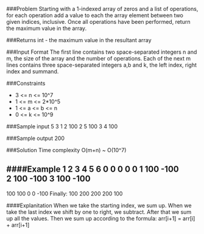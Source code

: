 ###Problem
Starting with a 1-indexed array of zeros and a list of operations, for each operation add a value to each the array element between two given indices, inclusive. Once all operations have been performed, return the maximum value in the array.

###Returns
int - the maximum value in the resultant array

###Input Format
The first line contains two space-separated integers n and m, the size of the array and the number of operations.
Each of the next m lines contains three space-separated integers a,b and k, the left index, right index and summand.

###Constraints
* 3 <= n <= 10^7
* 1 <= m <= 2*10^5
* 1 <= a <= b <= n
* 0 <= k <= 10^9

###Sample input
5 3
1 2 100
2 5 100
3 4 100

###Sample output
200

###Solution
Time complexity O(m+n) ~ O(10^7)

####Example
    1   2   3   4   5   6
    0   0   0   0   0
1  100    -100  
2      100            -100
3          100    -100
---------------------------
   100 100 0 0 -100
Finally: 100 200 200 200 100

####Explanitation
When we take the starting index, we sum up. When we take the last index we shift by one to right, we subtract.
After that we sum up all the values. Then we sum up according to the formula: arr[i+1] = arr[i] + arr[i+1]
